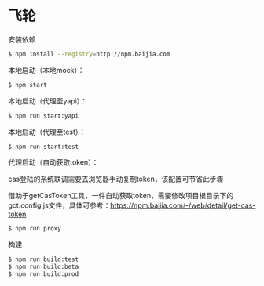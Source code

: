 # 飞轮

安装依赖

```bash
$ npm install --registry=http://npm.baijia.com
```

本地启动（本地mock）：

```bash
$ npm start
```

本地启动（代理至yapi）：

```bash
$ npm run start:yapi
```

本地启动（代理至test）：

```bash
$ npm run start:test
```

代理启动（自动获取token）：

cas登陆的系统联调需要去浏览器手动复制token，该配置可节省此步骤

借助于getCasToken工具，一件自动获取token，需要修改项目根目录下的gct.config.js文件，具体可参考：https://npm.baijia.com/-/web/detail/get-cas-token

```bash
$ npm run proxy
```

构建
```bash
$ npm run build:test
$ npm run build:beta
$ npm run build:prod
```
